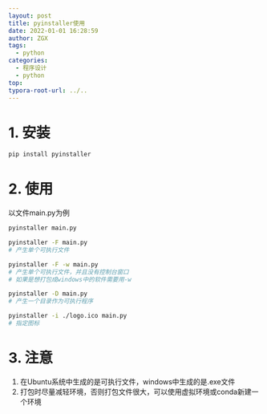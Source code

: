 ```yaml
---
layout: post
title: pyinstaller使用
date: 2022-01-01 16:28:59
author: ZGX
tags:
  - python
categories:
  - 程序设计
  - python
top: 
typora-root-url: ../..
---
```


# 1. 安装

```bash
pip install pyinstaller
```

# 2. 使用

以文件main.py为例

```bash
pyinstaller main.py

pyinstaller -F main.py
# 产生单个可执行文件

pyinstaller -F -w main.py
# 产生单个可执行文件，并且没有控制台窗口
# 如果是想打包成windows中的软件需要用-w

pyinstaller -D main.py
# 产生一个目录作为可执行程序

pyinstaller -i ./logo.ico main.py
# 指定图标

```

# 3. 注意

1. 在Ubuntu系统中生成的是可执行文件，windows中生成的是.exe文件
2. 打包时尽量减轻环境，否则打包文件很大，可以使用虚拟环境或conda新建一个环境